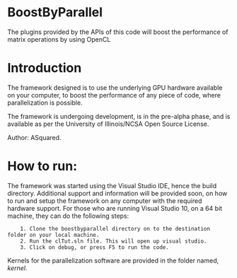 BoostByParallel
===============

The plugins provided by the APIs of this code will boost the performance of matrix operations by using OpenCL


<h1> Introduction </h1> 
The framework designed is to use the underlying GPU hardware available on your computer, to boost the performance of any piece of code, where parallelization is possible. 

The framework is undergoing development, is in the pre-alpha phase, and is available as per the University of Illinois/NCSA Open Source License. 

Author: ASquared.  

<h1> How to run:  </h1> 
The framework was started using the Visual Studio IDE, hence the build directory. Additional support and information will be provided soon, on how to run and setup the framework on any computer with the required hardware support. For those who are running Visual Studio 10, on a 64 bit machine, they can do the following steps: 

		1. Clone the boostbyparallel directory on to the destination folder on your local machine. 
		2. Run the clTut.sln file. This will open up visual studio. 
		3. Click on debug, or press F5 to run the code. 

Kernels for the parallelization software are provided in the folder named, *kernel*. 

 
 

